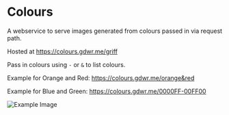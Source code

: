 # Colours

A webservice to serve images generated from colours passed in via request path.

Hosted at https://colours.gdwr.me/griff

Pass in colours using `-` or `&` to list colours.

Example for Orange and Red:
https://colours.gdwr.me/orange&red

Example for Blue and Green:
https://colours.gdwr.me/0000FF-00FF00

<img src="https://colours.gdwr.me/red-green-blue-orange-yellow" alt="Example Image">